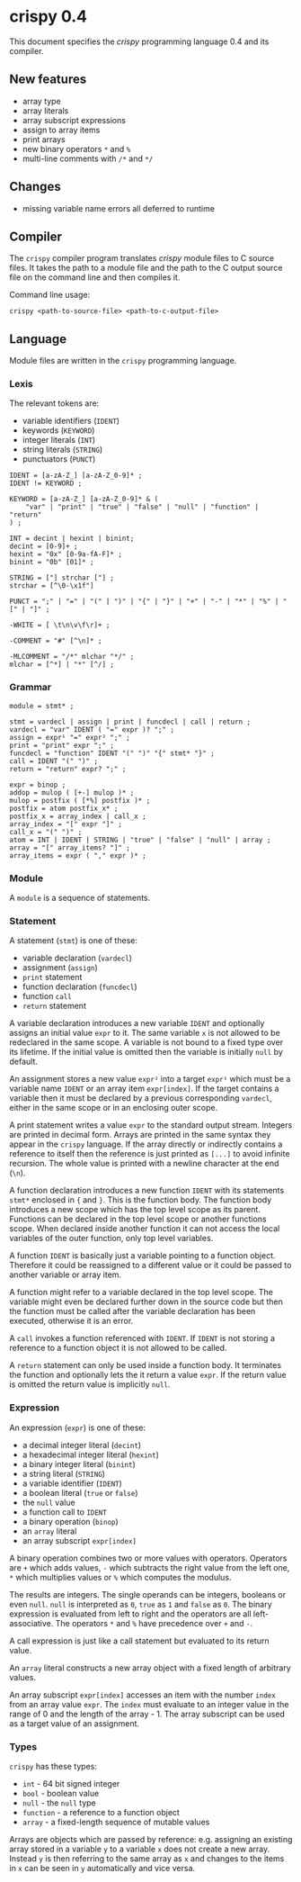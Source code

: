 # crispy 0.4

This document specifies the *crispy* programming language 0.4 and its compiler.

## New features

* array type
* array literals
* array subscript expressions
* assign to array items
* print arrays
* new binary operators `*` and `%`
* multi-line comments with `/*` and `*/`

## Changes

* missing variable name errors all deferred to runtime

## Compiler

The `crispy` compiler program translates *crispy* module files to C source
files. It takes the path to a module file and the path to the C output source
file on the command line and then compiles it.

Command line usage:

```
crispy <path-to-source-file> <path-to-c-output-file>
```

## Language

Module files are written in the `crispy` programming language.

### Lexis

The relevant tokens are:

* variable identifiers (`IDENT`)
* keywords (`KEYWORD`)
* integer literals (`INT`)
* string literals (`STRING`)
* punctuators (`PUNCT`)

```
IDENT = [a-zA-Z_] [a-zA-Z_0-9]* ;
IDENT != KEYWORD ;

KEYWORD = [a-zA-Z_] [a-zA-Z_0-9]* & (
	"var" | "print" | "true" | "false" | "null" | "function" | "return"
) ;

INT = decint | hexint | binint;
decint = [0-9]+ ;
hexint = "0x" [0-9a-fA-F]* ;
binint = "0b" [01]* ;

STRING = ["] strchar ["] ;
strchar = [^\0-\x1f"]

PUNCT = ";" | "=" | "(" | ")" | "{" | "}" | "+" | "-" | "*" | "%" | "[" | "]" ;

-WHITE = [ \t\n\v\f\r]+ ;

-COMMENT = "#" [^\n]* ;

-MLCOMMENT = "/*" mlchar "*/" ;
mlchar = [^*] | "*" [^/] ;
```

### Grammar

```
module = stmt* ;

stmt = vardecl | assign | print | funcdecl | call | return ;
vardecl = "var" IDENT ( "=" expr )? ";" ;
assign = expr¹ "=" expr² ";" ;
print = "print" expr ";" ;
funcdecl = "function" IDENT "(" ")" "{" stmt* "}" ;
call = IDENT "(" ")" ;
return = "return" expr? ";" ;

expr = binop ;
addop = mulop ( [+-] mulop )* ;
mulop = postfix ( [*%] postfix )* ;
postfix = atom postfix_x* ;
postfix_x = array_index | call_x ;
array_index = "[" expr "]" ;
call_x = "(" ")" ;
atom = INT | IDENT | STRING | "true" | "false" | "null" | array ;
array = "[" array_items? "]" ;
array_items = expr ( "," expr )* ;
```

### Module

A `module` is a sequence of statements.

### Statement

A statement (`stmt`) is one of these:

* variable declaration (`vardecl`)
* assignment (`assign`)
* `print` statement
* function declaration (`funcdecl`)
* function `call`
* `return` statement

A variable declaration introduces a new variable `IDENT` and optionally assigns
an initial value `expr` to it. The same variable `x` is not allowed to be
redeclared in the same scope. A variable is not bound to a fixed type over its
lifetime. If the initial value is omitted then the variable is initially `null`
by default.

An assignment stores a new value `expr²` into a target `expr¹` which must be a
variable name `IDENT` or an array item `expr[index]`. If the target contains a
variable then it must be declared by a previous corresponding `vardecl`, either
in the same scope or in an enclosing outer scope.

A print statement writes a value `expr` to the standard output stream. Integers
are printed in decimal form. Arrays are printed in the same syntax they appear
in the `crispy` language. If the array directly or indirectly contains a
reference to itself then the reference is just printed as `[...]` to avoid
infinite recursion. The whole value is printed with a newline character at the
end (`\n`).

A function declaration introduces a new function `IDENT` with its statements
`stmt*` enclosed in `{` and `}`. This is the function body. The function body
introduces a new scope which has the top level scope as its parent. Functions
can be declared in the top level scope or another functions scope. When
declared inside another function it can not access the local variables of the
outer function, only top level variables.

A function `IDENT` is basically just a variable pointing to a function object.
Therefore it could be reassigned to a different value or it could be passed to
another variable or array item.

A function might refer to a variable declared in the top level scope. The
variable might even be declared further down in the source code but then the
function must be called after the variable declaration has been executed,
otherwise it is an error.

A `call` invokes a function referenced with `IDENT`. If `IDENT` is not storing
a reference to a function object it is not allowed to be called.

A `return` statement can only be used inside a function body. It terminates the
function and optionally lets the it return a value `expr`. If the return value
is omitted the return value is implicitly `null`.

### Expression

An expression (`expr`) is one of these:

* a decimal integer literal (`decint`)
* a hexadecimal integer literal (`hexint`)
* a binary integer literal (`binint`)
* a string literal (`STRING`)
* a variable identifier (`IDENT`)
* a boolean literal (`true` or `false`)
* the `null` value
* a function call to `IDENT`
* a binary operation (`binop`)
* an `array` literal
* an array subscript `expr[index]`

A binary operation combines two or more values with operators. Operators are
`+` which adds values, `-` which subtracts the right value from the left one,
`*` which multiplies values or `%` which computes the modulus.

The results are integers. The single operands can be integers, booleans or even
`null`. `null` is interpreted as `0`, `true` as `1` and `false` as `0`. The
binary expression is evaluated from left to right and the operators are all
left-associative. The operators `*` and `%` have precedence over `+` and `-`.

A call expression is just like a call statement but evaluated to its return
value.

An `array` literal constructs a new array object with a fixed length of
arbitrary values.

An array subscript `expr[index]` accesses an item with the number `index` from
an array value `expr`. The `index` must evaluate to an integer value in the
range of 0 and the length of the array - 1. The array subscript can be used as
a target value of an assignment.

### Types

`crispy` has these types:

* `int` - 64 bit signed integer
* `bool` - boolean value
* `null` - the `null` type
* `function` - a reference to a function object
* `array` - a fixed-length sequence of mutable values

Arrays are objects which are passed by reference: e.g. assigning an existing
array stored in a variable `y` to a variable `x` does not create a new array.
Instead `y` is then referring to the same array as `x` and changes to the items
in `x` can be seen in `y` automatically and vice versa.
